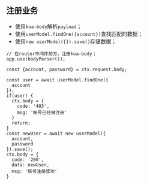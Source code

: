 ## 注册业务

* 使用`koa-body`解析`payload`；
* 使用`userModel.findOne({account})`查找匹配的数据；
* 使用`new userModel({}).save()`存储数据；
```
// 在router中间件前方，注册koa-body；
app.use(bodyParser());

const {account, password} = ctx.request.body;

const user = await userModel.findOne({
  account
});
if(user) {
  ctx.body = {
    code: '403',
    msg: '帐号已经被注册'
  }
  return;
}
const newUser = await new userModel({
  account,
  password
}).save();
ctx.body = {
  code: '200',
  data: newUser,
  msg: '帐号注册成功'
}
```

